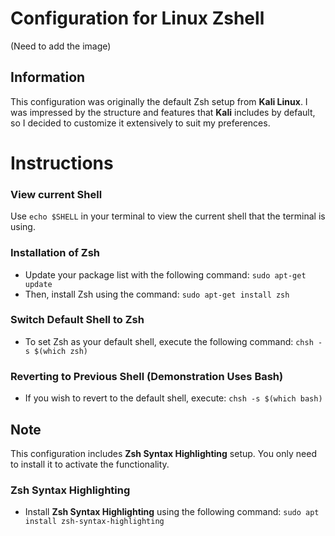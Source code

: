 # Configuration for Linux Zshell
(Need to add the image)

## Information
This configuration was originally the default Zsh setup from 
**Kali Linux**. I was impressed by the structure and features 
that **Kali** includes by default, so I decided to customize it 
extensively to suit my preferences.

# Instructions
### View current Shell
Use `echo $SHELL` in your terminal to view the current shell
that the terminal is using.

### Installation of Zsh
- Update your package list with the following command:
`sudo apt-get update`
- Then, install Zsh using the command:
`sudo apt-get install zsh`

### Switch Default Shell to Zsh
- To set Zsh as your default shell, execute the following command:
`chsh -s $(which zsh)`

### Reverting to Previous Shell (Demonstration Uses Bash)
- If you wish to revert to the default shell, execute:
`chsh -s $(which bash)`

## Note
This configuration includes **Zsh Syntax Highlighting** setup. 
You only need to install it to activate the functionality.

### Zsh Syntax Highlighting
- Install **Zsh Syntax Highlighting** using the following command:
`sudo apt install zsh-syntax-highlighting`








